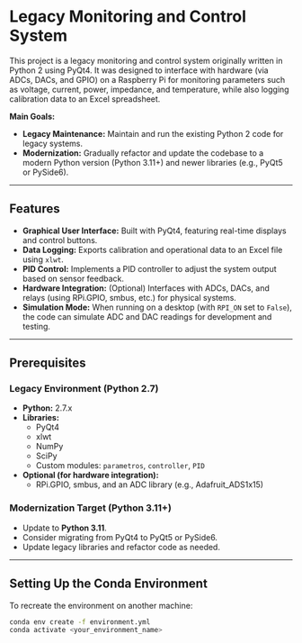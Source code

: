 # Legacy Monitoring and Control System

This project is a legacy monitoring and control system originally written in Python 2 using PyQt4. It was designed to interface with hardware (via ADCs, DACs, and GPIO) on a Raspberry Pi for monitoring parameters such as voltage, current, power, impedance, and temperature, while also logging calibration data to an Excel spreadsheet.

**Main Goals:**
- **Legacy Maintenance:** Maintain and run the existing Python 2 code for legacy systems.
- **Modernization:** Gradually refactor and update the codebase to a modern Python version (Python 3.11+) and newer libraries (e.g., PyQt5 or PySide6).

---

## Features

- **Graphical User Interface:** Built with PyQt4, featuring real-time displays and control buttons.
- **Data Logging:** Exports calibration and operational data to an Excel file using `xlwt`.
- **PID Control:** Implements a PID controller to adjust the system output based on sensor feedback.
- **Hardware Integration:** (Optional) Interfaces with ADCs, DACs, and relays (using RPi.GPIO, smbus, etc.) for physical systems.
- **Simulation Mode:** When running on a desktop (with `RPI_ON` set to `False`), the code can simulate ADC and DAC readings for development and testing.

---

## Prerequisites

### Legacy Environment (Python 2.7)
- **Python:** 2.7.x
- **Libraries:**
  - PyQt4
  - xlwt
  - NumPy
  - SciPy
  - Custom modules: `parametros`, `controller`, `PID`
- **Optional (for hardware integration):**
  - RPi.GPIO, smbus, and an ADC library (e.g., Adafruit_ADS1x15)

### Modernization Target (Python 3.11+)
- Update to **Python 3.11**.
- Consider migrating from PyQt4 to PyQt5 or PySide6.
- Update legacy libraries and refactor code as needed.

---

## Setting Up the Conda Environment

To recreate the environment on another machine:

```bash
conda env create -f environment.yml
conda activate <your_environment_name>
```
